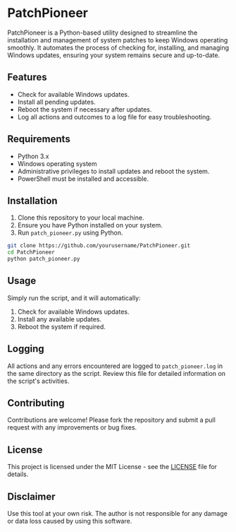 # PatchPioneer

PatchPioneer is a Python-based utility designed to streamline the installation and management of system patches to keep Windows operating smoothly. It automates the process of checking for, installing, and managing Windows updates, ensuring your system remains secure and up-to-date.

## Features

- Check for available Windows updates.
- Install all pending updates.
- Reboot the system if necessary after updates.
- Log all actions and outcomes to a log file for easy troubleshooting.

## Requirements

- Python 3.x
- Windows operating system
- Administrative privileges to install updates and reboot the system.
- PowerShell must be installed and accessible.

## Installation

1. Clone this repository to your local machine.
2. Ensure you have Python installed on your system.
3. Run `patch_pioneer.py` using Python.

```bash
git clone https://github.com/yourusername/PatchPioneer.git
cd PatchPioneer
python patch_pioneer.py
```

## Usage

Simply run the script, and it will automatically:

1. Check for available Windows updates.
2. Install any available updates.
3. Reboot the system if required.

## Logging

All actions and any errors encountered are logged to `patch_pioneer.log` in the same directory as the script. Review this file for detailed information on the script's activities.

## Contributing

Contributions are welcome! Please fork the repository and submit a pull request with any improvements or bug fixes.

## License

This project is licensed under the MIT License - see the [LICENSE](LICENSE) file for details.

## Disclaimer

Use this tool at your own risk. The author is not responsible for any damage or data loss caused by using this software.